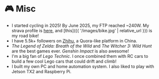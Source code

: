 # 🎮 Misc
- I started cycling in 2025! By June 2025, my FTP reached ~240W. My strava profile is [here](https://www.strava.com/athletes/163933972), and [this]({{ '/images/bike.jpg' | relative_url }}) is my road bike!
- I have 5.5k+ followers on [Zhihu](https://www.zhihu.com/people/miao-si-qi), a Quora-like platform in China.
- *The Legend of Zelda: Breath of the Wild* and *The Witcher 3: Wild Hunt* are the best games ever. *Genshin Impact* is also awesome!
- I'm a big fan of *Lego Technic*. I once combined them with RC cars to build a few cool Lego cars that could drift and climb!
- I built my own PC and home automation system. I also liked to play with Jetson TX2 and Raspberry Pi.
